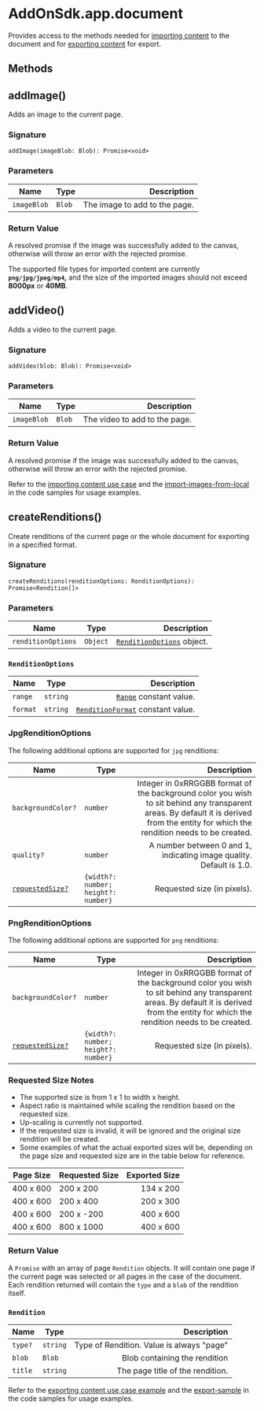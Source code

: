 # AddOnSdk.app.document
Provides access to the methods needed for [importing content](../../guides/develop/index.md#importing-content) to the document and for [exporting content](../../guides/develop/index.md#exporting-content) for export.

## Methods
## addImage()
Adds an image to the current page. 

### Signature
`addImage(imageBlob: Blob): Promise<void>`

### Parameters
| Name          | Type         | Description   |
| ------------- | -------------| -----------:  |
| `imageBlob`   | `Blob`       | The image to add to the page. |

### Return Value
A resolved promise if the image was successfully added to the canvas, otherwise will throw an error with the rejected promise.

<InlineAlert slots="text" variant="info"/>

The supported file types for imported content are currently **`png/jpg/jpeg/mp4`,** and the size of the imported images should not exceed **8000px** or **40MB**.

## addVideo()
Adds a video to the current page. 

### Signature
`addVideo(blob: Blob): Promise<void>`

### Parameters
| Name          | Type         | Description   |
| ------------- | -------------| -----------:  |
| `imageBlob`   | `Blob`       | The video to add to the page. |

### Return Value
A resolved promise if the image was successfully added to the canvas, otherwise will throw an error with the rejected promise.

<InlineAlert slots="text" variant="info"/>

Refer to the [importing content use case](../../guides/develop/index.md#importing-content) and the [import-images-from-local](../../samples/#import-images-from-local) in the code samples for usage examples.


## createRenditions()
Create renditions of the current page or the whole document for exporting in a specified format. 

### Signature
`createRenditions(renditionOptions: RenditionOptions): Promise<Rendition[]>`

### Parameters
| Name                | Type         | Description   |
| --------------------| -------------| -----------:  |
| `renditionOptions`  | `Object`     | [`RenditionOptions`](#renditionoptions) object.

### `RenditionOptions`
| Name          | Type         | Description   |
| ------------- | -------------| -----------:  |
| `range`       | `string`     | [`Range`](./addonsdk-constants.md) constant value. | 
| `format`      | `string`     | [`RenditionFormat`](./addonsdk-constants.md) constant value. | 


<!-- #### Format Specific Rendition Options -->


### JpgRenditionOptions
The following additional options are supported for `jpg` renditions:

| Name          | Type         | Description   |
| ------------- | -------------| -----------:  |
| `backgroundColor?` | `number` |  Integer in 0xRRGGBB format of the background color you wish to sit behind any transparent areas. By default it is derived from the entity for which the rendition needs to be created. |
| `quality?` | `number` |  A number between 0 and 1, indicating image quality. Default is 1.0. |
| [`requestedSize?`](#requested-size-notes)| `{width?: number; height?: number}` | Requested size (in pixels). |




### PngRenditionOptions
The following additional options are supported for `png` renditions:

| Name          | Type         | Description   |
| ------------- | -------------| -----------:  |
| `backgroundColor?` | `number` |  Integer in 0xRRGGBB format of the background color you wish to sit behind any transparent areas. By default it is derived from the entity for which the rendition needs to be created. |
| [`requestedSize?`](#requested-size-notes) | `{width?: number; height?: number}` | Requested size (in pixels). |


### Requested Size Notes
- The supported size is from 1 x 1 to width x height.
- Aspect ratio is maintained while scaling the rendition based on the requested size.
- Up-scaling is currently not supported.
- If the requested size is invalid, it will be ignored and the original size rendition will be created. 
- Some examples of what the actual exported sizes will be, depending on the page size and requested size are in the table below for reference.

| Page Size  | Requested Size | Exported Size |
| ------------- | -------------| -----------:  |
| 400 x 600       | 200 x 200      | 134 x 200       |
| 400 x 600       | 200 x 400      | 200 x 300       |
| 400 x 600       | 200 x -200      | 400 x 600      |
| 400 x 600       | 800 x 1000      | 400 x 600      |

### Return Value
A `Promise` with an array of page `Rendition` objects. It will contain one page if the current page was selected or all pages in the case of the document. Each rendition returned will contain the `type` and a `blob` of the rendition itself.

### `Rendition`
| Name          | Type         | Description   |
| ------------- | -------------| -----------:  |
| `type?`       | `string`     |  Type of Rendition. Value is always "page" |
| `blob`        | `Blob`       | Blob containing the rendition |
| `title`       | `string`     | The page title of the rendition. | 

<InlineAlert slots="text" variant="info"/>

Refer to the [exporting content use case example](../../guides/develop/index.md#exporting-content) and the [export-sample](../../samples/#export-sample) in the code samples for usage examples.

